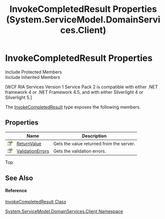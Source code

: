 ﻿---
title: InvokeCompletedResult Properties (System.ServiceModel.DomainServices.Client)
TOCTitle: InvokeCompletedResult Properties
ms:assetid: Properties.T:System.ServiceModel.DomainServices.Client.InvokeCompletedResult
ms:mtpsurl: https://msdn.microsoft.com/en-us/library/system.servicemodel.domainservices.client.invokecompletedresult_properties(v=VS.91)
ms:contentKeyID: 28755463
ms.date: 01/27/2012
mtps_version: v=VS.91
---

# InvokeCompletedResult Properties

Include Protected Members  
Include Inherited Members  

\[WCF RIA Services Version 1 Service Pack 2 is compatible with either .NET framework 4 or .NET Framework 4.5, and with either Silverlight 4 or Silverlight 5.\]

The [InvokeCompletedResult](ff423175\(v=vs.91\).md) type exposes the following members.

## Properties

<table>
<thead>
<tr class="header">
<th> </th>
<th>Name</th>
<th>Description</th>
</tr>
</thead>
<tbody>
<tr class="odd">
<td><img src="images\Ff422600.pubproperty(en-us,VS.91).gif" title="Public property" alt="Public property" /></td>
<td><a href="ff422461(v=vs.91).md">ReturnValue</a></td>
<td>Gets the value returned from the server.</td>
</tr>
<tr class="even">
<td><img src="images\Ff422600.pubproperty(en-us,VS.91).gif" title="Public property" alt="Public property" /></td>
<td><a href="ff422786(v=vs.91).md">ValidationErrors</a></td>
<td>Gets the validation errors.</td>
</tr>
</tbody>
</table>

Top

## See Also

#### Reference

[InvokeCompletedResult Class](ff423175\(v=vs.91\).md)

[System.ServiceModel.DomainServices.Client Namespace](ff422479\(v=vs.91\).md)

